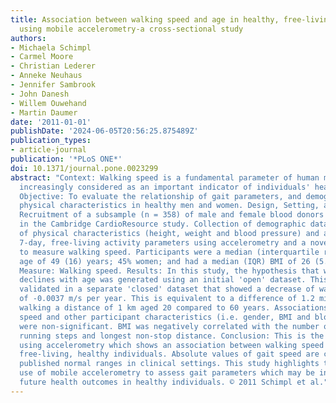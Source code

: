 ```yaml
---
title: Association between walking speed and age in healthy, free-living individuals
  using mobile accelerometry-a cross-sectional study
authors:
- Michaela Schimpl
- Carmel Moore
- Christian Lederer
- Anneke Neuhaus
- Jennifer Sambrook
- John Danesh
- Willem Ouwehand
- Martin Daumer
date: '2011-01-01'
publishDate: '2024-06-05T20:56:25.875489Z'
publication_types:
- article-journal
publication: '*PLoS ONE*'
doi: 10.1371/journal.pone.0023299
abstract: "Context: Walking speed is a fundamental parameter of human motion and is
  increasingly considered as an important indicator of individuals' health status.
  Objective: To evaluate the relationship of gait parameters, and demographic and
  physical characteristics in healthy men and women. Design, Setting, and Participants:
  Recruitment of a subsample (n = 358) of male and female blood donors taking part
  in the Cambridge CardioResource study. Collection of demographic data, measurement
  of physical characteristics (height, weight and blood pressure) and assessment of
  7-day, free-living activity parameters using accelerometry and a novel algorithm
  to measure walking speed. Participants were a median (interquartile range[IQR])
  age of 49 (16) years; 45% women; and had a median (IQR) BMI of 26 (5.4). Main Outcome
  Measure: Walking speed. Results: In this study, the hypothesis that walking speed
  declines with age was generated using an initial 'open' dataset. This was subsequently
  validated in a separate 'closed' dataset that showed a decrease of walking speed
  of -0.0037 m/s per year. This is equivalent to a difference of 1.2 minutes, when
  walking a distance of 1 km aged 20 compared to 60 years. Associations between walking
  speed and other participant characteristics (i.e. gender, BMI and blood pressure)
  were non-significant. BMI was negatively correlated with the number of walking and
  running steps and longest non-stop distance. Conclusion: This is the first study
  using accelerometry which shows an association between walking speed and age in
  free-living, healthy individuals. Absolute values of gait speed are comparable to
  published normal ranges in clinical settings. This study highlights the potential
  use of mobile accelerometry to assess gait parameters which may be indicative of
  future health outcomes in healthy individuals. © 2011 Schimpl et al."
---
```

